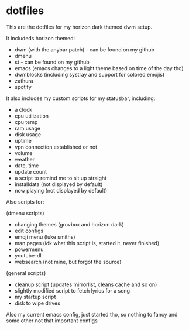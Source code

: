 # dotfiles

This are the dotfiles for my horizon dark themed dwm setup.

It includeds horizon themed:

* dwm (with the anybar patch) - can be found on my github
* dmenu
* st - can be found on my github
* emacs (emacs changes to a light theme based on time of the day tho)
* dwmblocks (including systray and support for colored emojis)
* zathura
* spotify

It also includes my custom scripts for my statusbar, including:

* a clock
* cpu utilization
* cpu temp
* ram usage
* disk usage
* uptime
* vpn connection established or not
* volume
* weather
* date, time
* update count
* a script to remind me to sit up straight
* installdata (not displayed by default)
* now playing (not displayed by default)

Also scripts for:

(dmenu scripts)
* changing themes (gruvbox and horizon dark)
* edit configs
* emoji menu (luke smiths)
* man pages (idk what this script is, started it, never finished)
* powermenu
* youtube-dl
* websearch (not mine, but forgot the source)

(general scripts)
* cleanup script (updates mirrorlist, cleans cache and so on)
* slightly modified script to fetch lyrics for a song
* my startup script
* disk to wipe drives

Also my current emacs config, just started tho, so nothing to fancy and some other not that important configs

